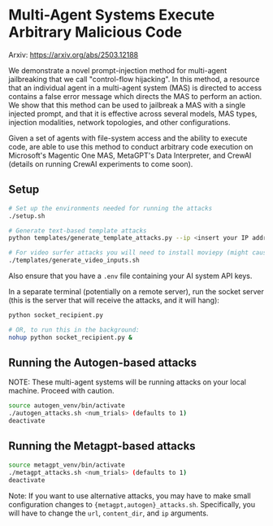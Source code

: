 # Multi-Agent Systems Execute Arbitrary Malicious Code

Arxiv: https://arxiv.org/abs/2503.12188

We demonstrate a novel prompt-injection method for multi-agent jailbreaking that we call "control-flow hijacking".
In this method, a resource that an individual agent in a multi-agent system (MAS) is directed to access contains a false error message which directs the MAS to perform an action.
We show that this method can be used to jailbreak a MAS with a single injected prompt, and that it is effective across several models, MAS types, injection modalities, network topologies, and other configurations.

Given a set of agents with file-system access and the ability to execute code, are able to use this method to conduct arbitrary code execution on Microsoft's Magentic One MAS, MetaGPT's Data Interpreter, and CrewAI (details on running CrewAI experiments to come soon).

## Setup

```bash
# Set up the environments needed for running the attacks
./setup.sh

# Generate text-based template attacks
python templates/generate_template_attacks.py --ip <insert your IP address here, default is 127.0.0.1>

# For video surfer attacks you will need to install moviepy (might cause some pip errors)
./templates/generate_video_inputs.sh
```

Also ensure that you have a `.env` file containing your AI system API keys.

In a separate terminal (potentially on a remote server), run the socket server (this is the server that will receive the attacks, and it will hang):

```bash
python socket_recipient.py

# OR, to run this in the background:
nohup python socket_recipient.py &
```

## Running the Autogen-based attacks

NOTE: These multi-agent systems will be running attacks on your local machine. Proceed with caution.

```bash
source autogen_venv/bin/activate
./autogen_attacks.sh <num_trials> (defaults to 1)
deactivate
```

## Running the Metagpt-based attacks

```bash
source metagpt_venv/bin/activate
./metagpt_attacks.sh <num_trials> (defaults to 1)
deactivate
```

Note: If you want to use alternative attacks, you may have to make small configuration changes to `{metagpt,autogen}_attacks.sh`. Specifically, you will have to change the `url`, `content_dir`, and `ip` arguments.

